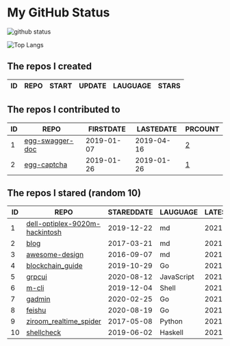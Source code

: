 # My GitHub Status

<img src="https://github-readme-stats-1.yihong0618.vercel.app/api?username=jc-lathander&show_icons=true&&&hide_title=true&count_private=true" alt="github status" />

![Top Langs](https://github-readme-stats-1.yihong0618.vercel.app/api/top-langs/?username=jc-lathander&layout=compact)

<!--START_SECTION:my_github-->
## The repos I created
| ID | REPO | START | UPDATE | LAUGUAGE | STARS |
|----|------|-------|--------|----------|-------|

## The repos I contributed to
| ID |                                REPO                                | FIRSTDATE  | LASTEDATE  |                                          PRCOUNT                                           |
|----|--------------------------------------------------------------------|------------|------------|--------------------------------------------------------------------------------------------|
|  1 | [egg-swagger-doc](https://github.com/Yanshijie-EL/egg-swagger-doc) | 2019-01-07 | 2019-04-16 | [2](https://github.com/Yanshijie-EL/egg-swagger-doc/pulls?q=is%3Apr+author%3Ajc-lathander) |
|  2 | [egg-captcha](https://github.com/Raoul1996/egg-captcha)            | 2019-01-26 | 2019-01-26 | [1](https://github.com/Raoul1996/egg-captcha/pulls?q=is%3Apr+author%3Ajc-lathander)        |

## The repos I stared (random 10)
| ID |                                             REPO                                              | STAREDDATE |  LAUGUAGE  | LATESTUPDATE |
|----|-----------------------------------------------------------------------------------------------|------------|------------|--------------|
|  1 | [dell-optiplex-9020m-hackintosh](https://github.com/mingcheng/dell-optiplex-9020m-hackintosh) | 2019-12-22 | md         | 2021-09-29   |
|  2 | [blog](https://github.com/fouber/blog)                                                        | 2017-03-21 | md         | 2021-11-13   |
|  3 | [awesome-design](https://github.com/gztchan/awesome-design)                                   | 2016-09-07 | md         | 2021-11-14   |
|  4 | [blockchain_guide](https://github.com/yeasy/blockchain_guide)                                 | 2019-10-29 | Go         | 2021-11-14   |
|  5 | [grpcui](https://github.com/fullstorydev/grpcui)                                              | 2020-08-12 | JavaScript | 2021-11-14   |
|  6 | [m-cli](https://github.com/rgcr/m-cli)                                                        | 2019-12-04 | Shell      | 2021-11-14   |
|  7 | [gadmin](https://github.com/hailaz/gadmin)                                                    | 2020-02-25 | Go         | 2021-08-04   |
|  8 | [feishu](https://github.com/fastwego/feishu)                                                  | 2020-08-19 | Go         | 2021-11-13   |
|  9 | [ziroom_realtime_spider](https://github.com/facert/ziroom_realtime_spider)                    | 2017-05-08 | Python     | 2021-10-12   |
| 10 | [shellcheck](https://github.com/koalaman/shellcheck)                                          | 2019-06-02 | Haskell    | 2021-11-14   |

<!--END_SECTION:my_github-->
